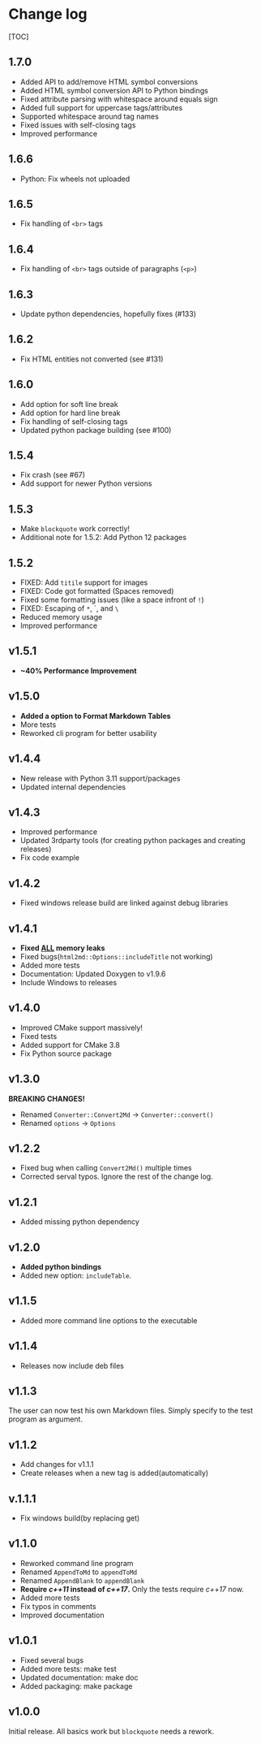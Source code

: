 # Change log

[TOC]

## 1.7.0
- Added API to add/remove HTML symbol conversions
- Added HTML symbol conversion API to Python bindings
- Fixed attribute parsing with whitespace around equals sign
- Added full support for uppercase tags/attributes
- Supported whitespace around tag names
- Fixed issues with self-closing tags
- Improved performance

## 1.6.6
- Python: Fix wheels not uploaded

## 1.6.5
- Fix handling of `<br>` tags

## 1.6.4
- Fix handling of `<br>` tags outside of paragraphs (`<p>`)

## 1.6.3
- Update python dependencies, hopefully fixes (#133)

## 1.6.2
- Fix HTML entities not converted (see #131)

## 1.6.0

- Add option for soft line break
- Add option for hard line break
- Fix handling of self-closing tags
- Updated python package building (see #100)

## 1.5.4

- Fix crash (see #67)
- Add support for newer Python versions

## 1.5.3

- Make `blockquote` work correctly!
- Additional note for 1.5.2: Add Python 12 packages

## 1.5.2

- FIXED: Add `titile` support for images
- FIXED: Code got formatted (Spaces removed)
- Fixed some formatting issues (like a space infront of `!`)
- FIXED: Escaping of `*`, \`, and `\`
- Reduced memory usage
- Improved performance

## v1.5.1

- **~40% Performance Improvement**

## v1.5.0

- **Added a option to Format Markdown Tables**
- More tests
- Reworked cli program for better usability

## v1.4.4

- New release with Python 3.11 support/packages
- Updated internal dependencies

## v1.4.3

- Improved performance
- Updated 3rdparty tools (for creating python packages and creating releases)
- Fix code example

## v1.4.2

- Fixed windows release build are linked against debug libraries

## v1.4.1

- **Fixed <u>ALL</u> memory leaks**
- Fixed bugs(`html2md::Options::includeTitle` not working)
- Added more tests
- Documentation: Updated Doxygen to v1.9.6
- Include Windows to releases

## v1.4.0

- Improved CMake support massively!
- Fixed tests
- Added support for CMake 3.8
- Fix Python source package

## v1.3.0

**BREAKING CHANGES!**

- Renamed `Converter::Convert2Md` -> `Converter::convert()`
- Renamed `options` -> `Options`

## v1.2.2

- Fixed bug when calling `Convert2Md()` multiple times
- Corrected serval typos. Ignore the rest of the change log.

## v1.2.1

- Added missing python dependency

## v1.2.0

- **Added python bindings**
- Added new option: `includeTable`.

## v1.1.5

- Added more command line options to the executable

## v1.1.4

- Releases now include deb files

## v1.1.3

The user can now test his own Markdown files. Simply specify to the test program as argument.

## v1.1.2

- Add changes for v1.1.1
- Create releases when a new tag is added(automatically)

## v.1.1.1

- Fix windows build(by replacing get)

## v1.1.0

- Reworked command line program
- Renamed `AppendToMd` to `appendToMd`
- Renamed `AppendBlank` to `appendBlank`
- **Require *c++11* instead of *c++17*.** Only the tests require *c++17* now.
- Added more tests
- Fix typos in comments
- Improved documentation

## v1.0.1

- Fixed several bugs
- Added more tests: make test
- Updated documentation: make doc
- Added packaging: make package

## v1.0.0

Initial release. All basics work but `blockquote` needs a rework.

